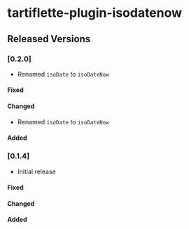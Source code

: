 # tartiflette-plugin-isodatenow

## Released Versions

### [0.2.0]
- Renamed `isoDate` to `isoDateNow`

#### Fixed

#### Changed
- Renamed `isoDate` to `isoDateNow`

#### Added

### [0.1.4]
- Initial release

#### Fixed

#### Changed

#### Added